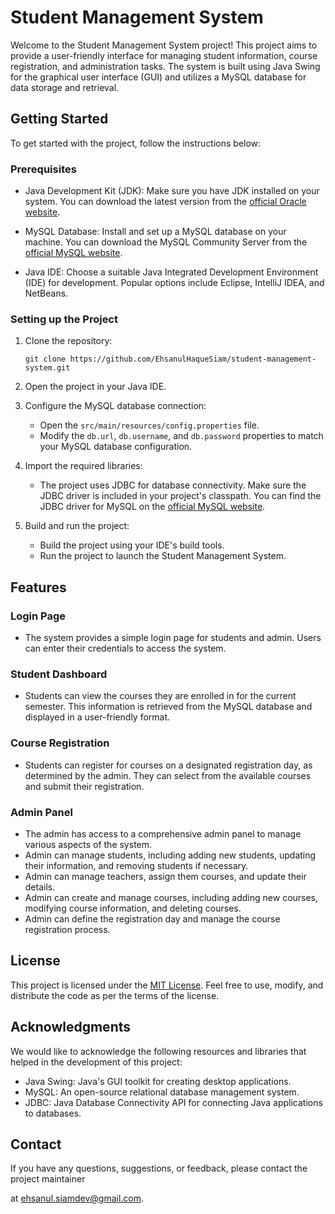 # Student Management System

Welcome to the Student Management System project! This project aims to provide a user-friendly interface for managing student information, course registration, and administration tasks. The system is built using Java Swing for the graphical user interface (GUI) and utilizes a MySQL database for data storage and retrieval.

## Getting Started

To get started with the project, follow the instructions below:

### Prerequisites

- Java Development Kit (JDK): Make sure you have JDK installed on your system. You can download the latest version from the [official Oracle website](https://www.oracle.com/java/technologies/javase-jdk11-downloads.html).

- MySQL Database: Install and set up a MySQL database on your machine. You can download the MySQL Community Server from the [official MySQL website](https://dev.mysql.com/downloads/installer/).

- Java IDE: Choose a suitable Java Integrated Development Environment (IDE) for development. Popular options include Eclipse, IntelliJ IDEA, and NetBeans.

### Setting up the Project

1. Clone the repository:

   ```
   git clone https://github.com/EhsanulHaqueSiam/student-management-system.git
   ```

2. Open the project in your Java IDE.

3. Configure the MySQL database connection:

   - Open the `src/main/resources/config.properties` file.
   - Modify the `db.url`, `db.username`, and `db.password` properties to match your MySQL database configuration.

4. Import the required libraries:

   - The project uses JDBC for database connectivity. Make sure the JDBC driver is included in your project's classpath. You can find the JDBC driver for MySQL on the [official MySQL website](https://dev.mysql.com/downloads/connector/j/).

5. Build and run the project:
   - Build the project using your IDE's build tools.
   - Run the project to launch the Student Management System.

## Features

### Login Page

- The system provides a simple login page for students and admin. Users can enter their credentials to access the system.

### Student Dashboard

- Students can view the courses they are enrolled in for the current semester. This information is retrieved from the MySQL database and displayed in a user-friendly format.

### Course Registration

- Students can register for courses on a designated registration day, as determined by the admin. They can select from the available courses and submit their registration.

### Admin Panel

- The admin has access to a comprehensive admin panel to manage various aspects of the system.
- Admin can manage students, including adding new students, updating their information, and removing students if necessary.
- Admin can manage teachers, assign them courses, and update their details.
- Admin can create and manage courses, including adding new courses, modifying course information, and deleting courses.
- Admin can define the registration day and manage the course registration process.

## License

This project is licensed under the [MIT License](LICENSE). Feel free to use, modify, and distribute the code as per the terms of the license.

## Acknowledgments

We would like to acknowledge the following resources and libraries that helped in the development of this project:

- Java Swing: Java's GUI toolkit for creating desktop applications.
- MySQL: An open-source relational database management system.
- JDBC: Java Database Connectivity API for connecting Java applications to databases.

## Contact

If you have any questions, suggestions, or feedback, please contact the project maintainer

at [ehsanul.siamdev@gmail.com](mailto:ehsanul.siamdev@gmail.com).
